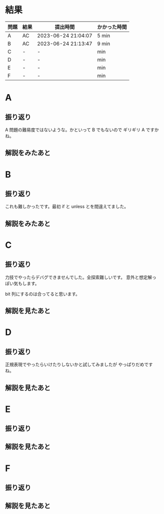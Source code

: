 # 結果

| 問題 | 結果 | 提出時間            | かかった時間 |
|------|------|---------------------|--------------|
| A    | AC   | 2023-06-24 21:04:07 | 5 min        |
| B    | AC   | 2023-06-24 21:13:47 | 9 min        |
| C    | -    | -                   |     min      |
| D    | -    | -                   |     min      |
| E    | -    | -                   |     min      |
| F    | -    | -                   |     min      |

# A

## 振り返り

A 問題の難易度ではないような。かといって B でもないので
ギリギリ A ですかね。

## 解説をみたあと

# B

## 振り返り

これも難しかったです。最初 if と unless とを間違えてました。

## 解説をみたあと

# C

## 振り返り

力技でやったらデバグできませんでした。全探索難しいです。
意外と想定解っぽい気もします。

bit 列にするのは合ってると思います。

## 解説を見たあと

# D

## 振り返り

正規表現でやったらいけたりしないかと試してみましたが
やっぱりだめですね。

## 解説を見たあと

# E

## 振り返り

## 解説を見たあと

# F

## 振り返り

## 解説を見たあと
